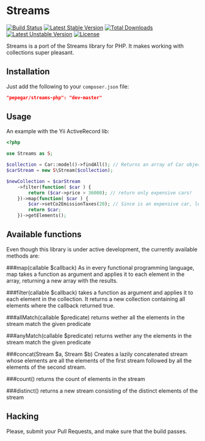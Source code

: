 Streams
=======
[![Build Status](https://travis-ci.org/pepegar/streams-php.png?branch=master)](https://travis-ci.org/pepegar/streams-php)
[![Latest Stable Version](https://poser.pugx.org/pepegar/streams-php/v/stable.png)](https://packagist.org/packages/pepegar/streams-php)
[![Total Downloads](https://poser.pugx.org/pepegar/streams-php/downloads.png)](https://packagist.org/packages/pepegar/streams-php)
[![Latest Unstable Version](https://poser.pugx.org/pepegar/streams-php/v/unstable.png)](https://packagist.org/packages/pepegar/streams-php)
[![License](https://poser.pugx.org/pepegar/streams-php/license.png)](https://packagist.org/packages/pepegar/streams-php)

Streams is a port of the Streams library for PHP. It makes working with
collections super pleasant.

Installation
------------
Just add the following to your `composer.json` file:
```json
"pepegar/streams-php": "dev-master"
```


Usage
-----
An example with the Yii ActiveRecord lib:

```php
<?php

use Streams as S;

$collection = Car::model()->findAll(); // Returns an array of Car objects
$carStream = new S\Stream($collection);

$newCollection = $carStream
    ->filter(function( $car ) {
		return ($car->price > 36000); // return only expensive cars!
	})->map(function( $car ) {
		$car->setCo2EmissionTaxes(20); // Since is an expensive car, lets make the people who drive it more poor :D
		return $car;
	})->getElements();
```

Available functions
-------------------
Even though this library is under active development, the currently available
methods are:

###map(callable $callback)
As in every functional programming language, map takes a function as argument
and applies it to each element in the array, returning a new array with the
results.

###filter(callable $callback)
takes a function as argument and applies it to each element in the collection.
It returns a new collection containing all elements where the callback returned
true.

###allMatch(callable $predicate)
returns wether all the elements in the stream match the given predicate

###anyMatch(callable $predicate)
returns wether any the elements in the stream match the given predicate

###concat(Stream $a, Stream $b)
Creates a lazily concatenated stream whose elements are all the elements of the
first stream followed by all the elements of the second stream.

###count()
returns the count of elements in the stream

###distinct()
returns a new stream consisting of the distinct elements of the stream

Hacking
-------
Please, submit your Pull Requests, and make sure that the build passes.

